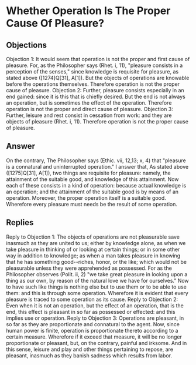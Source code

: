 # Whether Operation Is The Proper Cause Of Pleasure?
## Objections
Objection 1: It would seem that operation is not the proper and first cause of pleasure. For, as the Philosopher says (Rhet. i, 11), "pleasure consists in a perception of the senses," since knowledge is requisite for pleasure, as stated above ([1274]Q[31], A[1]). But the objects of operations are knowable before the operations themselves. Therefore operation is not the proper cause of pleasure.
Objection 2: Further, pleasure consists especially in an end gained: since it is this that is chiefly desired. But the end is not always an operation, but is sometimes the effect of the operation. Therefore operation is not the proper and direct cause of pleasure.
Objection 3: Further, leisure and rest consist in cessation from work: and they are objects of pleasure (Rhet. i, 11). Therefore operation is not the proper cause of pleasure.
## Answer
On the contrary, The Philosopher says (Ethic. vii, 12,13; x, 4) that "pleasure is a connatural and uninterrupted operation."
I answer that, As stated above ([1275]Q[31], A[1]), two things are requisite for pleasure: namely, the attainment of the suitable good, and knowledge of this attainment. Now each of these consists in a kind of operation: because actual knowledge is an operation; and the attainment of the suitable good is by means of an operation. Moreover, the proper operation itself is a suitable good. Wherefore every pleasure must needs be the result of some operation.
## Replies
Reply to Objection 1: The objects of operations are not pleasurable save inasmuch as they are united to us; either by knowledge alone, as when we take pleasure in thinking of or looking at certain things; or in some other way in addition to knowledge; as when a man takes pleasure in knowing that he has something good--riches, honor, or the like; which would not be pleasurable unless they were apprehended as possessed. For as the Philosopher observes (Polit. ii, 2) "we take great pleasure in looking upon a thing as our own, by reason of the natural love we have for ourselves." Now to have such like things is nothing else but to use them or to be able to use them: and this is through some operation. Wherefore it is evident that every pleasure is traced to some operation as its cause.
Reply to Objection 2: Even when it is not an operation, but the effect of an operation, that is the end, this effect is pleasant in so far as possessed or effected: and this implies use or operation.
Reply to Objection 3: Operations are pleasant, in so far as they are proportionate and connatural to the agent. Now, since human power is finite, operation is proportionate thereto according to a certain measure. Wherefore if it exceed that measure, it will be no longer proportionate or pleasant, but, on the contrary, painful and irksome. And in this sense, leisure and play and other things pertaining to repose, are pleasant, inasmuch as they banish sadness which results from labor.